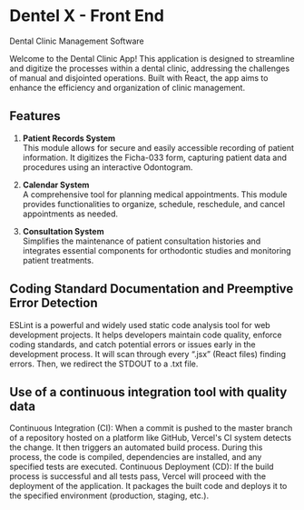 # Dentel X - Front End

Dental Clinic Management Software

Welcome to the Dental Clinic App! This application is designed to streamline and digitize the processes within a dental clinic, addressing the challenges of manual and disjointed operations. Built with React, the app aims to enhance the efficiency and organization of clinic management.

## Features

1. **Patient Records System**  
   This module allows for secure and easily accessible recording of patient information. It digitizes the Ficha-033 form, capturing patient data and procedures using an interactive Odontogram.

2. **Calendar System**  
   A comprehensive tool for planning medical appointments. This module provides functionalities to organize, schedule, reschedule, and cancel appointments as needed.

3. **Consultation System**  
   Simplifies the maintenance of patient consultation histories and integrates essential components for orthodontic studies and monitoring patient treatments.

## Coding Standard Documentation and Preemptive Error Detection

ESLint is a powerful and widely used static code analysis tool for web development projects. It helps developers maintain code quality, enforce coding standards, and catch potential errors or issues early in the development process. It will scan through every “.jsx” (React files) finding errors. Then, we redirect the STDOUT to a .txt file.

## Use of a continuous integration tool with quality data

Continuous Integration (CI): When a commit is pushed to the master branch of a repository hosted on a platform like GitHub, Vercel's CI system detects the change. It then triggers an automated build process. During this process, the code is compiled, dependencies are installed, and any specified tests are executed.
Continuous Deployment (CD): If the build process is successful and all tests pass, Vercel will proceed with the deployment of the application. It packages the built code and deploys it to the specified environment (production, staging, etc.).
